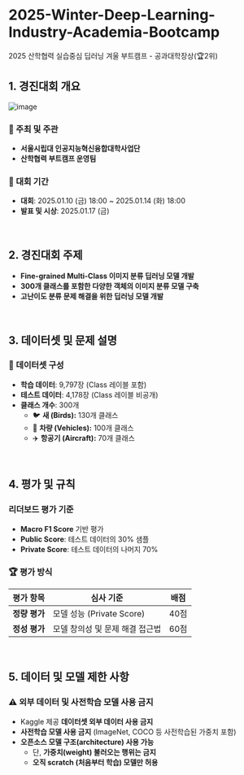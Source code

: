 # 2025-Winter-Deep-Learning-Industry-Academia-Bootcamp
2025 산학협력 실습중심 딥러닝 겨울 부트캠프 - 공과대학장상(🏆2위)


## **1. 경진대회 개요**
![image](https://github.com/user-attachments/assets/9f93e86f-05e8-460f-847c-ae341a0def77)

### 📌 주최 및 주관
- **서울시립대 인공지능혁신융합대학사업단**
- **산학협력 부트캠프 운영팀**

### 📆 대회 기간
- **대회**: 2025.01.10 (금) 18:00 ~ 2025.01.14 (화) 18:00
- **발표 및 시상**: 2025.01.17 (금)

<br>

## **2. 경진대회 주제**
- **Fine-grained Multi-Class 이미지 분류 딥러닝 모델 개발**
- **300개 클래스를 포함한 다양한 객체의 이미지 분류 모델 구축**
- **고난이도 분류 문제 해결을 위한 딥러닝 모델 개발**

<br>

## **3. 데이터셋 및 문제 설명**
### 📂 데이터셋 구성
- **학습 데이터**: 9,797장 (Class 레이블 포함)
- **테스트 데이터**: 4,178장 (Class 레이블 비공개)
- **클래스 개수**: 300개  
  - 🐦 **새 (Birds):** 130개 클래스  
  - 🚗 **차량 (Vehicles):** 100개 클래스  
  - ✈️ **항공기 (Aircraft):** 70개 클래스

<br>

## **4. 평가 및 규칙**
### 리더보드 평가 기준
- **Macro F1 Score** 기반 평가
- **Public Score**: 테스트 데이터의 30% 샘플
- **Private Score**: 테스트 데이터의 나머지 70%

### 🏆 평가 방식
| 평가 항목  | 심사 기준                              | 배점 |
|------------|--------------------------------|------|
| **정량 평가** | 모델 성능 (Private Score)         | 40점 |
| **정성 평가** | 모델 창의성 및 문제 해결 접근법 | 60점 |

<br>

## **5. 데이터 및 모델 제한 사항**
### ⚠️ 외부 데이터 및 사전학습 모델 사용 금지
- Kaggle 제공 **데이터셋 외부 데이터 사용 금지**
- **사전학습 모델 사용 금지** (ImageNet, COCO 등 사전학습된 가중치 포함)
- **오픈소스 모델 구조(architecture) 사용 가능**  
  - 단, **가중치(weight) 불러오는 행위는 금지**
  - **오직 scratch (처음부터 학습) 모델만 허용**
